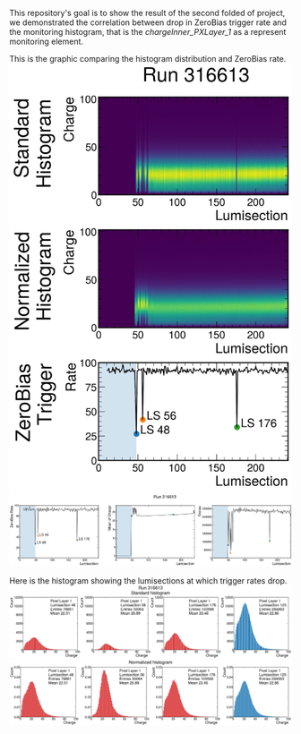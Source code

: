 This repository's goal is to show the result of the second folded of project, we demonstrated the correlation between drop in ZeroBias trigger rate and the monitoring histogram, that is the *chargeInner_PXLayer_1* as a represent monitoring element. 

This is the graphic comparing the histogram distribution and ZeroBias rate. 
![The First Picture showing the overall histogram distribution and ZeroBias rate](picture1.png)
![The mean and entries of histogram](picture3.png)

Here is the histogram showing the lumisections at which trigger rates drop.
![Figure 2 : Histogram at lumiesection at which trigger rate drops](picture21.png)
![Figure 3 : Histogram at lumiesection at which trigger rate drops](picture22.png)

